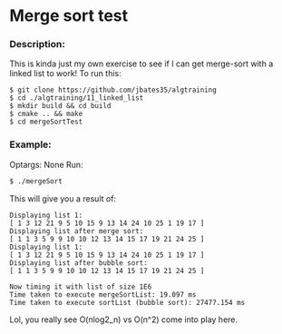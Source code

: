 # Merge sort test

### Description:
This is kinda just my own exercise to see if I can get merge-sort with a linked list to work!
To run this:
```
$ git clone https://github.com/jbates35/algtraining
$ cd ./algtraining/11_linked_list
$ mkdir build && cd build
$ cmake .. && make
$ cd mergeSortTest 
```
### Example:
Optargs:
None
Run:
```bash
$ ./mergeSort
```
This will give you a result of:
```
Displaying list 1:
[ 1 3 12 21 9 5 10 15 9 13 14 24 10 25 1 19 17 ]
Displaying list after merge sort:
[ 1 1 3 5 9 9 10 10 12 13 14 15 17 19 21 24 25 ]
Displaying list 1:
[ 1 3 12 21 9 5 10 15 9 13 14 24 10 25 1 19 17 ]
Displaying list after bubble sort:
[ 1 1 3 5 9 9 10 10 12 13 14 15 17 19 21 24 25 ]

Now timing it with list of size 1E6
Time taken to execute mergeSortList: 19.097 ms
Time taken to execute sortList (bubble sort): 27477.154 ms
```
Lol, you really see O(nlog2_n) vs O(n^2) come into play here.